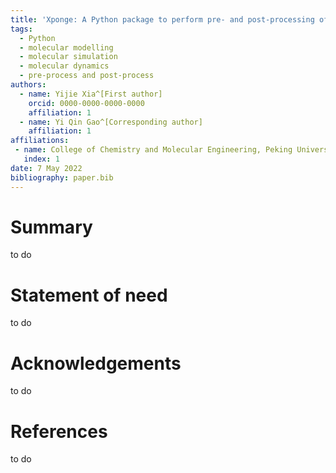 ```yaml
---
title: 'Xponge: A Python package to perform pre- and post-processing of molecular modelling'
tags:
  - Python
  - molecular modelling
  - molecular simulation
  - molecular dynamics
  - pre-process and post-process
authors:
  - name: Yijie Xia^[First author]
    orcid: 0000-0000-0000-0000
    affiliation: 1
  - name: Yi Qin Gao^[Corresponding author]
    affiliation: 1
affiliations:
 - name: College of Chemistry and Molecular Engineering, Peking University, China
   index: 1
date: 7 May 2022
bibliography: paper.bib
---
```


# Summary

to do

# Statement of need

to do

# Acknowledgements

to do

# References

to do